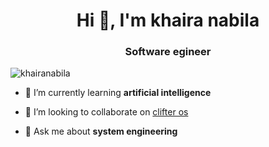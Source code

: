 <h1 align="center">Hi 👋, I'm khaira nabila</h1>
<h3 align="center">Software egineer</h3>

<p align="left"> <img src="https://komarev.com/ghpvc/?username=khairanabila&label=Profile%20views&color=0e75b6&style=flat" alt="khairanabila" /> </p>

- 🌱 I’m currently learning **artificial intelligence**

- 👯 I’m looking to collaborate on [clifter os](https://github.com/slowy07/clifter-os)

- 💬 Ask me about **system engineering**



